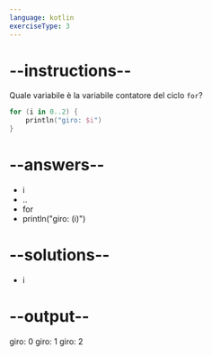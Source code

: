 ```yaml
---
language: kotlin
exerciseType: 3
---
```


# --instructions--

Quale variabile è la variabile contatore del ciclo `for`?
```kotlin
for (i in 0..2) {
    println("giro: $i")
}
```

# --answers--

- i
- ..
- for
- println("giro: \(i)")

# --solutions--

- i

# --output--

giro: 0
giro: 1
giro: 2
